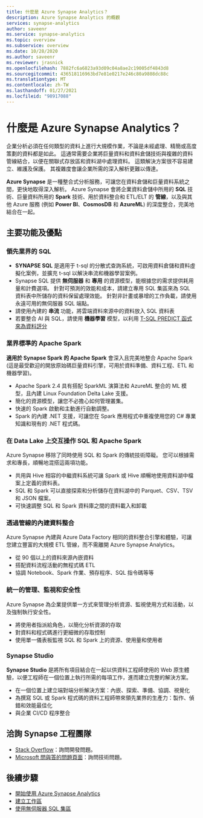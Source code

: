 ```yaml
---
title: 什麼是 Azure Synapse Analytics？
description: Azure Synapse Analytics 的概觀
services: synapse-analytics
author: saveenr
ms.service: synapse-analytics
ms.topic: overview
ms.subservice: overview
ms.date: 10/28/2020
ms.author: saveenr
ms.reviewer: jrasnick
ms.openlocfilehash: 7882fc6a6823a93d09c04a8ae2c19005df4843d8
ms.sourcegitcommit: 436518116963bd7e81e0217e246c80a9808dc88c
ms.translationtype: MT
ms.contentlocale: zh-TW
ms.lasthandoff: 01/27/2021
ms.locfileid: "98917088"
---
```

# <a name="what-is-azure-synapse-analytics"></a>什麼是 Azure Synapse Analytics？

企業分析必須在任何類型的資料上進行大規模作業，不論是未經處理、精簡或高度策劃的資料都是如此。 這通常需要企業將巨量資料和資料倉儲技術與複雜的資料管線結合，以便在關聯式存放區和資料湖中處理資料。 這類解決方案很不容易建立、維護及保護。 其複雜度會讓企業所需的深入解析更難以傳達。

**Azure Synapse** 是一種整合式分析服務，可讓您在資料倉儲和巨量資料系統之間，更快地取得深入解析。 Azure Synapse 會將企業資料倉儲中所用的 **SQL** 技術、巨量資料所用的 **Spark** 技術、用於資料整合和 ETL/ELT 的 **管線**，以及與其他 Azure 服務 (例如 **Power BI**、**CosmosDB** 和 **AzureML**) 的深度整合，完美地結合在一起。

## <a name="key-features--benefits"></a>主要功能及優點

### <a name="industry-leading-sql"></a>領先業界的 SQL

* **SYNAPSE SQL** 是適用于 t-sql 的分散式查詢系統，可啟用資料倉儲和資料虛擬化案例，並擴充 t-sql 以解決串流和機器學習案例。
* Synapse SQL 提供 **無伺服器** 和 **專用** 的資源模型，能根據您的需求提供耗用量和計費選項。 針對可預測的效能和成本，請建立專用 SQL 集區來為 SQL 資料表中所儲存的資料保留處理效能。 針對非計畫或暴增的工作負載，請使用永遠可用的無伺服器 SQL 端點。
* 請使用內建的 **串流** 功能，將雲端資料來源中的資料放入 SQL 資料表
* 若要整合 AI 與 SQL，請使用 **機器學習** 模型，以利用 [T-SQL PREDICT 函式來為資料評分](/sql/t-sql/queries/predict-transact-sql?view=azure-sqldw-latest&preserve-view=true)

### <a name="industry-standard-apache-spark"></a>業界標準的 Apache Spark

**適用於 Synapse Spark 的 Apache Spark** 會深入且完美地整合 Apache Spark (這是最受歡迎的開放原始碼巨量資料引擎，可用於資料準備、資料工程、ETL 和機器學習)。

* Apache Spark 2.4 具有搭配 SparkML 演算法和 AzureML 整合的 ML 模型，且內建 Linux Foundation Delta Lake 支援。
* 簡化的資源模型，讓您不必擔心如何管理叢集。
* 快速的 Spark 啟動和主動進行自動調整。
* Spark 的內建 .NET 支援，可讓您在 Spark 應用程式中重複使用您的 C# 專業知識和現有的 .NET 程式碼。

### <a name="interop-of-sql-and-apache-spark-on-your-data-lake"></a>在 Data Lake 上交互操作 SQL 和 Apache Spark

Azure Synapse 移除了同時使用 SQL 和 Spark 的傳統技術障礙。 您可以根據需求和專長，順暢地混搭這兩項功能。

* 共用與 Hive 相容的中繼資料系統可讓 Spark 或 Hive 順暢地使用資料湖中檔案上定義的資料表。
* SQL 和 Spark 可以直接探索和分析儲存在資料湖中的 Parquet、CSV、TSV 和 JSON 檔案。
* 可快速調整 SQL 和 Spark 資料庫之間的資料載入和卸載

### <a name="built-in-data-integration-via-pipelines"></a>透過管線的內建資料整合

Azure Synapse 內建與 Azure Data Factory 相同的資料整合引擎和體驗，可讓您建立豐富的大規模 ETL 管線，而不需離開 Azure Synapse Analytics。

* 從 90 個以上的資料來源內嵌資料
* 搭配資料流程活動的無程式碼 ETL
* 協調 Notebook、Spark 作業、預存程序、SQL 指令碼等等

### <a name="unified-management-monitoring-and-security"></a>統一的管理、監視和安全性

Azure Synapse 為企業提供單一方式來管理分析資源、監視使用方式和活動，以及強制執行安全性。

* 將使用者指派給角色，以簡化分析資源的存取
* 對資料和程式碼進行更細微的存取控制
* 使用單一儀表板監視 SQL 和 Spark 上的資源、使用量和使用者

### <a name="synapse-studio"></a>Synapse Studio

**Synapse Studio** 是將所有項目結合在一起以供資料工程師使用的 Web 原生體驗，以便工程師在一個位置上執行所需的每項工作，進而建立完整的解決方案。

* 在一個位置上建立端對端分析解決方案：內嵌、探索、準備、協調、視覺化
* 為撰寫 SQL 或 Spark 程式碼的資料工程師帶來領先業界的生產力：製作、偵錯和效能最佳化
* 與企業 CI/CD 程序整合

## <a name="engage-with-the-synapse-engineering-team"></a>洽詢 Synapse 工程團隊

- [Stack Overflow](https://stackoverflow.com/questions/tagged/azure-synapse)：詢問開發問題。
- [Microsoft 問與答的問題頁面](/answers/topics/azure-synapse-analytics.html)：詢問技術問題。

## <a name="next-steps"></a>後續步驟

* [開始使用 Azure Synapse Analytics](get-started.md)
* [建立工作區](quickstart-create-workspace.md)
* [使用無伺服器 SQL 集區](quickstart-sql-on-demand.md)

